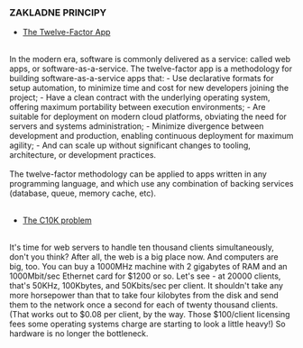 ### ZAKLADNE PRINCIPY


- [The Twelve-Factor App](http://12factor.net/)
<br>
In the modern era, software is commonly delivered as a service: called web apps, or software-as-a-service. The twelve-factor app is a methodology for building software-as-a-service apps that:
 - Use declarative formats for setup automation, to minimize time and cost for new developers joining the project;
 - Have a clean contract with the underlying operating system, offering maximum portability between execution environments;
 - Are suitable for deployment on modern cloud platforms, obviating the need for servers and systems administration;
 - Minimize divergence between development and production, enabling continuous deployment for maximum agility;
 - And can scale up without significant changes to tooling, architecture, or development practices.
<br><br>
The twelve-factor methodology can be applied to apps written in any programming language, and which use any combination of backing services (database, queue, memory cache, etc).
<br><br>


- [The C10K problem](http://www.kegel.com/c10k.html)
<br>
It's time for web servers to handle ten thousand clients simultaneously, don't you think? After all, the web is a big place now.
And computers are big, too. You can buy a 1000MHz machine with 2 gigabytes of RAM and an 1000Mbit/sec Ethernet card for $1200 or so. Let's see - at 20000 clients, that's 50KHz, 100Kbytes, and 50Kbits/sec per client. It shouldn't take any more horsepower than that to take four kilobytes from the disk and send them to the network once a second for each of twenty thousand clients. (That works out to $0.08 per client, by the way. Those $100/client licensing fees some operating systems charge are starting to look a little heavy!) So hardware is no longer the bottleneck.
